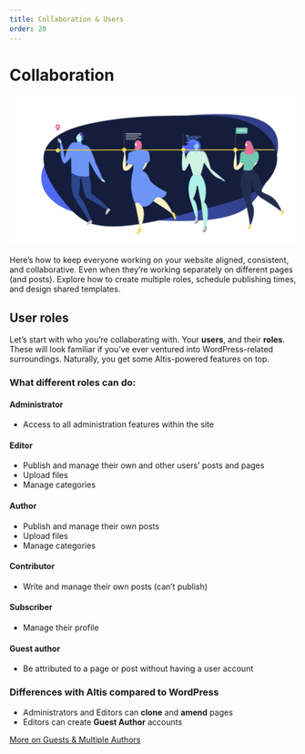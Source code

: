 ```yaml
---
title: Collaboration & Users
order: 20
---
```


# Collaboration

![](../assets/altis-header-13.png)

Here’s how to keep everyone working on your website aligned, consistent, and
collaborative. Even when they’re working separately on different pages (and
posts). Explore how to create multiple roles, schedule publishing times, and
design shared templates.

## User roles

Let’s start with who you’re collaborating with. Your **users**, and their **roles**. These will look familiar if you’ve ever ventured into WordPress-related surroundings. Naturally, you get some Altis-powered features on top.

### What different roles can do: 

#### Administrator

- Access to all administration features within the site

#### Editor 

- Publish and manage their own and other users’ posts and pages
- Upload files
- Manage categories

#### Author  

- Publish and manage their own posts
- Upload files
- Manage categories

#### Contributor 

- Write and manage their own posts (can’t publish)

#### Subscriber 

- Manage their profile

#### Guest author 

- Be attributed to a page or post without having a user account

### Differences with Altis compared to WordPress

- Administrators and Editors can **clone** and **amend** pages
- Editors can create **Guest Author** accounts

[More on Guests & Multiple Authors](guest-and-multiple-authors.md)
